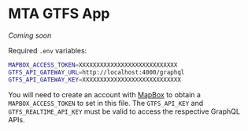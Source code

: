 # MTA GTFS App

_Coming soon_

Required `.env` variables:
```bash
MAPBOX_ACCESS_TOKEN=XXXXXXXXXXXXXXXXXXXXXXXXXXXX
GTFS_API_GATEWAY_URL=http://localhost:4000/graphql
GTFS_API_GATEWAY_KEY=XXXXXXXXXXXXXXXXXXXXXXXXXXXX
```

You will need to create an account with [MapBox](https://www.mapbox.com/) to obtain a `MAPBOX_ACCESS_TOKEN` to set in this file. The `GTFS_API_KEY` and `GTFS_REALTIME_API_KEY` must be valid to access the respective GraphQL APIs.
